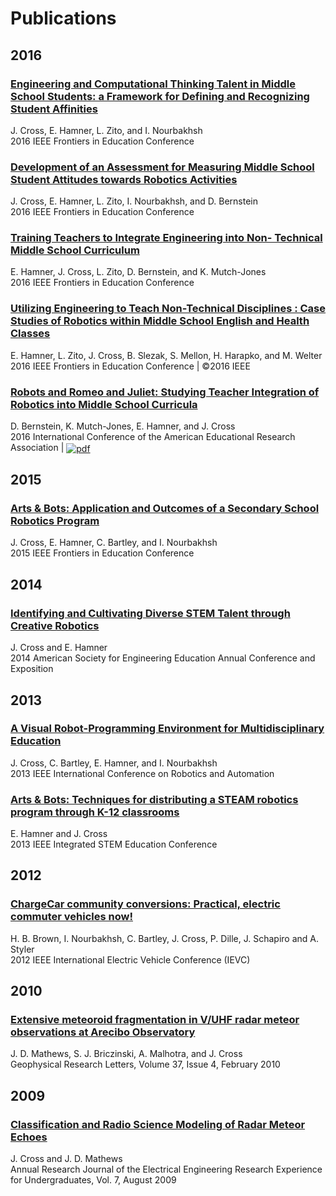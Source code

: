 # [](#header-1)Publications

## [](#header-2)2016<a name="2016"></a>

### [](#header-3)[Engineering and Computational Thinking Talent in Middle School Students: a Framework for Defining and Recognizing Student Affinities](http://ieeexplore.ieee.org/document/7757720/)
J. Cross,  E. Hamner, L. Zito, and I. Nourbakhsh<br>
2016 IEEE Frontiers in Education Conference

### [](#header-3)[Development of an Assessment for Measuring Middle School Student Attitudes towards Robotics Activities](http://ieeexplore.ieee.org/document/7757677/)
J. Cross,  E. Hamner, L. Zito, I. Nourbakhsh, and D. Bernstein<br>
2016 IEEE Frontiers in Education Conference

### [](#header-3)[Training Teachers to Integrate Engineering into Non- Technical Middle School Curriculum](http://ieeexplore.ieee.org/document/7757528/)
E. Hamner, J. Cross, L. Zito, D. Bernstein, and K. Mutch-Jones<br>
2016 IEEE Frontiers in Education Conference

### [](#header-3)[Utilizing Engineering to Teach Non-Technical Disciplines : Case Studies of Robotics within Middle School English and Health Classes](http://ieeexplore.ieee.org/document/7757486/)
E. Hamner, L. Zito, J. Cross, B. Slezak, S. Mellon, H. Harapko, and M. Welter<br>
2016 IEEE Frontiers in Education Conference &#124; &copy;2016 IEEE

### [](#header-3)[Robots and Romeo and Juliet:  Studying Teacher Integration of Robotics into Middle School Curricula](jenncross.github.io/docs/1063849.1.pdf)
D. Bernstein, K. Mutch-Jones, E. Hamner, and J. Cross<br>
2016 International Conference of the American Educational Research Association &#124; <a target="_blank" href="jenncross.github.io/docs/1063849.1.pdf"><img src="jenncross.github.io/images/icons/google-drive-pdf-file smaller gray.png" align="absmiddle"  alt="pdf"></a>

## [](#header-2)2015<a name="2015"></a>

### [](#header-3)[Arts & Bots: Application and Outcomes of a Secondary School Robotics Program](http://ieeexplore.ieee.org/xpl/articleDetails.jsp?arnumber=7344375)
J. Cross, E. Hamner, C. Bartley, and I. Nourbakhsh<br>
2015 IEEE Frontiers in Education Conference 

## [](#header-2)2014<a name="2014"></a>

### [](#header-3)[Identifying and Cultivating Diverse STEM Talent through Creative Robotics](http://www.asee.org/public/conferences/32/papers/10169/view)
J. Cross and E. Hamner<br>
2014 American Society for Engineering Education Annual Conference and Exposition

## [](#header-2)2013<a name="2013"></a>

### [](#header-3)[A Visual Robot-Programming Environment for Multidisciplinary Education](http://ieeexplore.ieee.org/xpls/abs_all.jsp?arnumber=6630613)
J. Cross, C. Bartley, E. Hamner, and I. Nourbakhsh<br>
2013 IEEE International Conference on Robotics and Automation

### [](#header-3)[Arts & Bots: Techniques for distributing a STEAM robotics program through K-12 classrooms](http://ieeexplore.ieee.org/xpl/articleDetails.jsp?arnumber=6525207)
E. Hamner and J. Cross<br>
2013 IEEE Integrated STEM Education Conference

## [](#header-2)2012<a name="2012"></a>

### [](#header-3)[ChargeCar community conversions: Practical, electric commuter vehicles now!](http://ieeexplore.ieee.org/document/6183231/)
H. B. Brown, I. Nourbakhsh, C. Bartley, J. Cross, P. Dille, J. Schapiro and A. Styler<br>
2012 IEEE International Electric Vehicle Conference (IEVC)

## [](#header-2)2010<a name="2010"></a>

### [](#header-3)[Extensive meteoroid fragmentation in V/UHF radar meteor observations at Arecibo Observatory](http://onlinelibrary.wiley.com/doi/10.1029/2009GL041967/full)
J. D. Mathews, S. J. Briczinski, A. Malhotra, and J. Cross<br>
Geophysical Research Letters, Volume 37, Issue 4, February 2010

## [](#header-2)2009<a name="2009"></a>

### [](#header-3)[Classification and Radio Science Modeling of Radar Meteor Echoes](http://www.ee.psu.edu/REU/REUPublications.aspx)
J. Cross and J. D. Mathews<br>
Annual Research Journal of the Electrical Engineering Research Experience for Undergraduates, Vol. 7, August 2009

